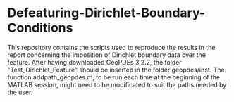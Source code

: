 # Defeaturing-Dirichlet-Boundary-Conditions
This repository contains the scripts used to reproduce the results in the report concerning the imposition of Dirichlet boundary data over the feature.
After having downloaded GeoPDEs 3.2.2, the folder "Test_Dirichlet_Feature" should be inserted in the folder geopdes/inst. The function addpath_geopdes.m, to be run each time at the beginning of the MATLAB session, might need to be modificated to suit the paths needed by the user. 

